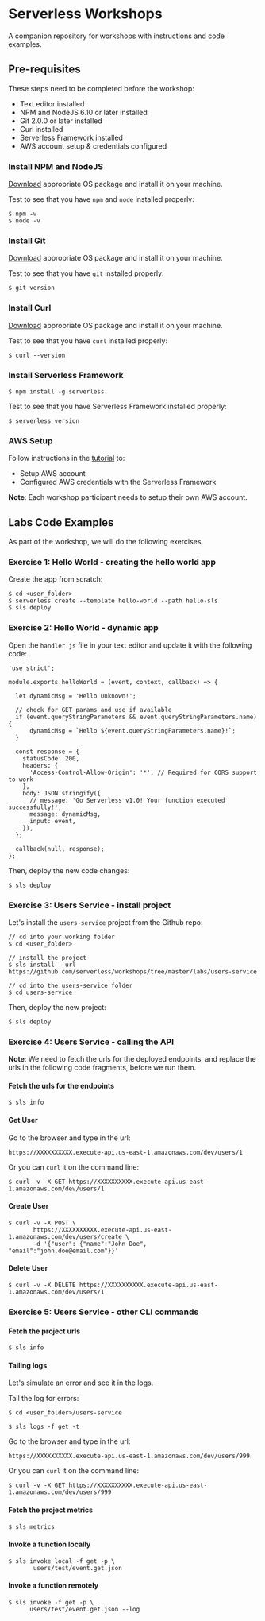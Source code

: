# Serverless Workshops

A companion repository for workshops with instructions and code examples.

## Pre-requisites

These steps need to be completed before the workshop:

* Text editor installed
* NPM and NodeJS 6.10 or later installed
* Git 2.0.0 or later installed
* Curl installed
* Serverless Framework installed
* AWS account setup & credentials configured

### Install NPM and NodeJS

[Download](https://nodejs.org/en/download/) appropriate OS package and install it on your machine.

Test to see that you have `npm` and `node` installed properly:

```
$ npm -v
$ node -v
```

### Install Git

[Download](https://git-scm.com/downloads) appropriate OS package and install it on your machine.

Test to see that you have `git` installed properly:

```
$ git version
```

### Install Curl

[Download](https://curl.haxx.se/download.html) appropriate OS package and install it on your machine.

Test to see that you have `curl` installed properly:

```
$ curl --version
```

### Install Serverless Framework

```
$ npm install -g serverless
```

Test to see that you have Serverless Framework installed properly:

```
$ serverless version
```

### AWS Setup

Follow instructions in the [tutorial](https://serverless.com/provider-setup/#get-started) to:

* Setup AWS account
* Configured AWS credentials with the Serverless Framework

**Note**: Each workshop participant needs to setup their own AWS account.

## Labs Code Examples

As part of the workshop, we will do the following exercises.

### Exercise 1: Hello World - creating the hello world app

Create the app from scratch:

```
$ cd <user_folder>
$ serverless create --template hello-world --path hello-sls
$ sls deploy
```

### Exercise 2: Hello World - dynamic app

Open the `handler.js` file in your text editor and update it with the following code:

```
'use strict';

module.exports.helloWorld = (event, context, callback) => {

  let dynamicMsg = 'Hello Unknown!';

  // check for GET params and use if available
  if (event.queryStringParameters && event.queryStringParameters.name) {
      dynamicMsg = `Hello ${event.queryStringParameters.name}!`;
  }

  const response = {
    statusCode: 200,
    headers: {
      'Access-Control-Allow-Origin': '*', // Required for CORS support to work
    },
    body: JSON.stringify({
      // message: 'Go Serverless v1.0! Your function executed successfully!',
      message: dynamicMsg,
      input: event,
    }),
  };

  callback(null, response);
};
```

Then, deploy the new code changes:

```
$ sls deploy
```

### Exercise 3: Users Service - install project

Let's install the `users-service` project from the Github repo:

```
// cd into your working folder
$ cd <user_folder>

// install the project
$ sls install --url https://github.com/serverless/workshops/tree/master/labs/users-service

// cd into the users-service folder
$ cd users-service
```

Then, deploy the new project:

```
$ sls deploy
```

### Exercise 4: Users Service - calling the API

**Note**: We need to fetch the urls for the deployed endpoints, and replace the urls in the following code fragments, before we run them.

#### Fetch the urls for the endpoints

```
$ sls info
```

#### Get User

Go to the browser and type in the url:

`https://XXXXXXXXXX.execute-api.us-east-1.amazonaws.com/dev/users/1`

Or you can `curl` it on the command line:

```
$ curl -v -X GET https://XXXXXXXXXX.execute-api.us-east-1.amazonaws.com/dev/users/1
```

#### Create User

```
$ curl -v -X POST \
       https://XXXXXXXXXX.execute-api.us-east-1.amazonaws.com/dev/users/create \
       -d '{"user": {"name":"John Doe", "email":"john.doe@email.com"}}'
```

#### Delete User

```
$ curl -v -X DELETE https://XXXXXXXXXX.execute-api.us-east-1.amazonaws.com/dev/users/1
```

### Exercise 5: Users Service - other CLI commands

#### Fetch the project urls

```
$ sls info
```

#### Tailing logs

Let's simulate an error and see it in the logs.

Tail the log for errors:

```
$ cd <user_folder>/users-service

$ sls logs -f get -t
```

Go to the browser and type in the url:

`https://XXXXXXXXXX.execute-api.us-east-1.amazonaws.com/dev/users/999`

Or you can `curl` it on the command line:

```
$ curl -v -X GET https://XXXXXXXXXX.execute-api.us-east-1.amazonaws.com/dev/users/999
```

#### Fetch the project metrics

```
$ sls metrics
```

#### Invoke a function locally

```
$ sls invoke local -f get -p \
       users/test/event.get.json
```

#### Invoke a function remotely

```
$ sls invoke -f get -p \
      users/test/event.get.json --log
```
